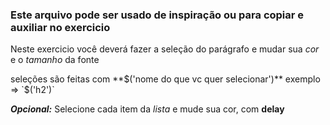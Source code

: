 ### Este arquivo pode ser usado de inspiração ou para copiar e auxiliar no exercicio

Neste exercicio você deverá fazer a seleção do parágrafo e mudar sua _cor_ e o _tamanho_ da fonte

seleções são feitas com **$('nome do que vc quer selecionar')** exemplo => `$('h2')`

_**Opcional:**_ Selecione cada item da _lista_ e mude sua cor, com **delay**
